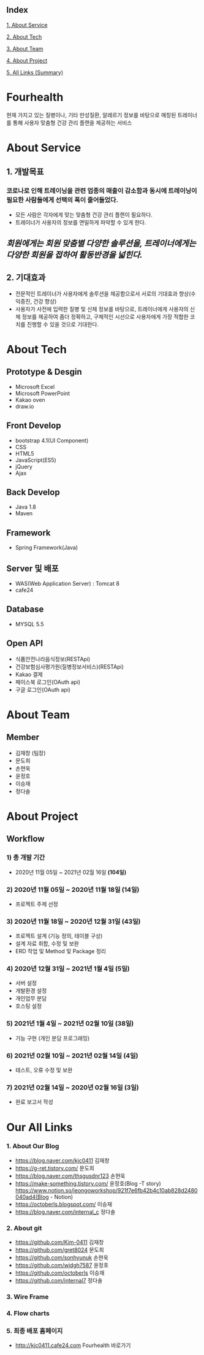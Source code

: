 ## Index
[1. About Service](https://github.com/Kim-0411/fourhealth#about-service)

[2. About Tech](https://github.com/Kim-0411/fourhealth#about-service)

[3. About Team](https://github.com/Kim-0411/fourhealth#about-service)

[4. About Project](https://github.com/Kim-0411/fourhealth#about-service)

[5. All Links (Summary)](https://github.com/Kim-0411/fourhealth#about-service)


# Fourhealth

현재 가지고 있는 질병이나, 기타 만성질환, 알레르기 정보를 바탕으로 매칭된 트레이너를 통해 사용자 맞춤형 건강 관리 플랜을 제공하는 서비스

# About Service

## 1. 개발목표


### 코로나로 인해 트레이닝을 관련 업종의 매출이 감소함과 동시에 트레이닝이 필요한 사람들에게 선택의 폭이 줄어들었다.

- 모든 사람은 각자에게 맞는 맞춤형 건강 관리 플랜이 필요하다.
- 트레이너가 사용자의 정보를 면밀하게 파악할 수 있게 한다.

 ## <b><i>회원에게는 회원 맞춤별 다양한 솔루션을, 트레이너에게는 다양한 회원을 접하여 활동반경을 넓힌다. </i></b>

## 2. 기대효과
-  전문적인 트레이너가 사용자에게 솔루션을 제공함으로서 서로의 기대효과 향상(수익증진, 건강 향상)
- 사용자가 사전에 입력한 질병 및 신체 정보를 바탕으로, 트레이너에게 사용자의 신체 정보를 제공하여 좀더 정확하고, 구체적인 시선으로 사용자에게 가장 적합한 코치를 진행할 수 있을 것으로 기대한다.
# About Tech

## Prototype & Desgin

- Microsoft Excel
- Microsoft PowerPoint
- Kakao oven
- draw.io

## Front Develop

- bootstrap 4.1(UI Component)
- CSS
- HTML5
- JavaScript(ES5)
- jQuery
- Ajax

## Back Develop

- Java 1.8
- Maven

## Framework
- Spring Framework(Java)

## Server 및 배포

- WAS(Web Application Server) : Tomcat 8
- cafe24

## Database

- MYSQL 5.5

## Open API

- 식품안전나라음식정보(RESTApi)
- 건강보험심사평가원(질병정보서비스)(RESTApi)
- Kakao 결제
- 페이스북 로그인(OAuth api)
- 구글 로그인(OAuth api)

# About Team

## Member

- 김재창 (팀장)
- 문도희
- 손현욱
- 윤정호
- 이승재
- 정다솔

# About Project

## Workflow

### 1) 총 개발 기간 
-  2020년 11월 05일 ~ 2021년 02월 16일 <b>(104일)</b>
### 2) 2020년 11월 05일 ~ 2020년 11월 18일 <b>(14일)</b>
- 프로젝트 주제 선정
### 3) 2020년 11월 18일 ~ 2020년 12월 31일 <b>(43일)</b>
- 프로젝트 설계 (기능 정의, 테이블 구상)
- 설계 자료 취합, 수정 및 보완
- ERD 작업 및 Method 및 Package 정리
### 4) 2020년 12월 31일 ~ 2021년 1월 4일 <b>(5일)</b>
- 서버 설정
- 개발환경 설정
- 개인업무 분담
- 호스팅 설정
### 5) 2021년 1월 4일 ~ 2021년 02월 10일 <b>(38일)</b>
- 기능 구현 (개인 분담 프로그래밍)
### 6) 2021년 02월 10일 ~ 2021년 02월 14일 <b>(4일)</b>
- 테스트, 오류 수정 및 보완
### 7) 2021년 02월 14일 ~ 2020년 02월 16일 <b>(3일)</b>
- 완료 보고서 작성
# Our All Links

### 1. About Our Blog

- https://blog.naver.com/kjc0411 김재창
- https://g-ret.tistory.com/ 문도희
- https://blog.naver.com/thsgusdnr123 손현욱
- https://make-something.tistory.com/ 윤정호(Blog -T story)  
  https://www.notion.so/jeongoworkshop/921f7e6fb42b4c10ab828d2480040ad4(Blog - Notion)  
- https://octoberls.blogspot.com/ 이승재
- https://blog.naver.com/internal_c 정다솔

### 2. About git
- https://github.com/Kim-0411 김재창
- https://github.com/gret8024 문도희
- https://github.com/sonhyunuk 손현욱
- https://github.com/wjdgh7587 윤정호
- https://github.com/octoberls 이승재
- https://github.com/internal7 정다솔

### 3. Wire Frame

### 4. Flow charts

### 5. 최종 배포 홈페이지
- http://kjc0411.cafe24.com Fourhealth 바로가기